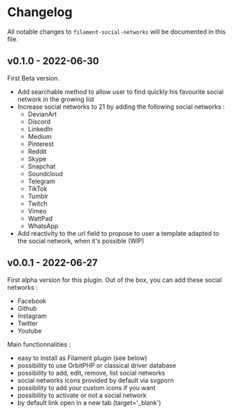 # Changelog

All notable changes to `filament-social-networks` will be documented in this file.

## v0.1.0 - 2022-06-30 

First Beta version.

- Add searchable method to allow user to find quickly his favourite social network in the growing list
- Increase social networks to 21 by adding the following social networks :
    - DevianArt
    - Discord
    - LinkedIn
    - Medium
    - Pinterest
    - Reddit
    - Skype
    - Snapchat
    - Soundcloud
    - Telegram
    - TikTok
    - Tumblr
    - Twitch
    - Vimeo
    - WattPad
    - WhatsApp
- Add reactivity to the url field to propose to user a template adapted to the social network, when it's possible (WIP)



## v0.0.1 - 2022-06-27

First alpha version for this plugin.
Out of the box, you can add these social networks : 

- Facebook
- Github
- Instagram
- Twitter
- Youtube

Main functionnalities : 

- easy to install as Filament plugin (see below)
- possibility to use OrbitPHP or classical driver database
- possibility to add, edit, remove, list social networks
- social networks icons provided by default via svgporn
- possibility to add your custom icons if you want
- possibility to activate or not a social network
- by default link open in a new tab (target='_blank')
